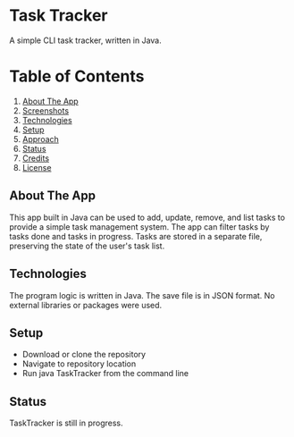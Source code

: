 # Task Tracker
A simple CLI task tracker, written in Java.

# Table of Contents
1. [About The App](#about-the-app)
2. [Screenshots](#screenshots)
3. [Technologies](#technologies)
4. [Setup](#setup)
5. [Approach](#approach)
6. [Status](#status)
7. [Credits](#credits)
8. [License](#license)

## About The App
This app built in Java can be used to add, update, remove, and list tasks to provide a simple task management system. The app can filter tasks by tasks done and tasks in progress. Tasks are stored in a separate file, preserving the state of the user's task list. 

<!-- ## Screenshots -->

## Technologies
The program logic is written in Java. The save file is in JSON format. No external libraries or packages were used.

## Setup
* Download or clone the repository
* Navigate to repository location
* Run java TaskTracker from the command line

<!-- ## Approach -->

## Status
TaskTracker is still in progress.

<!-- ## Credits -->

<!-- ## License -->

